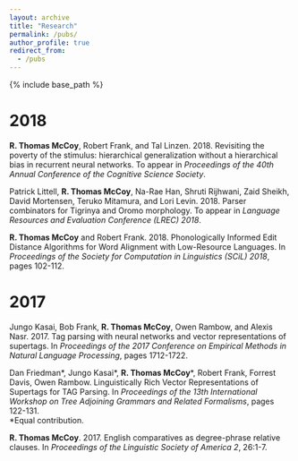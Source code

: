 ```yaml
---
layout: archive
title: "Research"
permalink: /pubs/
author_profile: true
redirect_from:
  - /pubs
---
```


{% include base_path %}

# 2018

**R. Thomas McCoy**, Robert Frank, and Tal Linzen. 2018. Revisiting the poverty of
the stimulus: hierarchical generalization without a hierarchical bias in recurrent
neural networks. To appear in *Proceedings of the 40th Annual Conference of the
Cognitive Science Society*.

Patrick Littell, **R. Thomas McCoy**, Na-Rae Han, Shruti Rijhwani, Zaid Sheikh,
David Mortensen, Teruko Mitamura, and Lori Levin. 2018. Parser combinators for
Tigrinya and Oromo morphology. To appear in *Language Resources and Evaluation
Conference (LREC) 2018*.

**R. Thomas McCoy** and Robert Frank. 2018. Phonologically Informed Edit Distance
Algorithms for Word Alignment with Low-Resource Languages. In *Proceedings
of the Society for Computation in Linguistics (SCiL) 2018*, pages 102-112.

# 2017

Jungo Kasai, Bob Frank, **R. Thomas McCoy**, Owen Rambow, and Alexis Nasr. 2017.
Tag parsing with neural networks and vector representations of supertags. In
*Proceedings of the 2017 Conference on Empirical Methods in Natural Language
Processing*, pages 1712-1722.

Dan Friedman*, Jungo Kasai*, **R. Thomas McCoy**\*, Robert Frank, Forrest Davis,
Owen Rambow. Linguistically Rich Vector Representations of Supertags for TAG
Parsing. In *Proceedings of the 13th International Workshop on Tree Adjoining
Grammars and Related Formalisms*, pages 122-131.  
\*Equal contribution.

**R. Thomas McCoy**. 2017. English comparatives as degree-phrase relative clauses. In
*Proceedings of the Linguistic Society of America 2*, 26:1-7.
